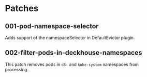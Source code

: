 # Patches

## 001-pod-namespace-selector 

Adds support of the namespaceSelector in DefaultEvictor plugin.

## 002-filter-pods-in-deckhouse-namespaces

This patch removes pods in `d8-` and `kube-system` namespaces from processing.
